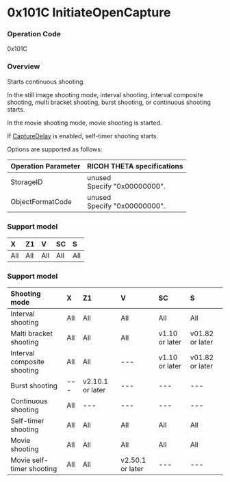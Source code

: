# 0x101C InitiateOpenCapture

### Operation Code

0x101C

### Overview

Starts continuous shooting.

In the still image shooting mode, interval shooting, interval composite shooting, multi bracket shooting, burst shooting, or continuous shooting starts.

In the movie shooting mode, movie shooting is started.

If [CaptureDelay](../property/capture_delay.md) is enabled, self-timer shooting starts.

Options are supported as follows:

| Operation Parameter | RICOH THETA specifications |
| --- | --- |
| StorageID | unused<br>Specify "0x00000000". |
| ObjectFormatCode | unused<br>Specify "0x00000000". |

### Support model

| X | Z1 | V | SC | S |
|:--|:--|:--|:--|:--|
| All | All | All | All | All |

### Support model

| Shooting mode | X | Z1 | V | SC | S |
|:--|:--|:--|:--|:--|:--|
| Interval shooting | All | All | All | All | All |
| Malti bracket shooting | All | All | All | v1.10 or later | v01.82 or later |
| Interval composite shooting | All | All | --- | v1.10 or later | v01.82 or later |
| Burst shooting | --- | v2.10.1 or later | --- | --- | --- |
| Continuous shooting | All | --- | --- | --- | --- |
| Self-timer shooting | All | All | All | All | All |
| Movie shooting | All | All | All | All | All |
| Movie self-timer shooting | All | All | v2.50.1 or later | --- | --- |
